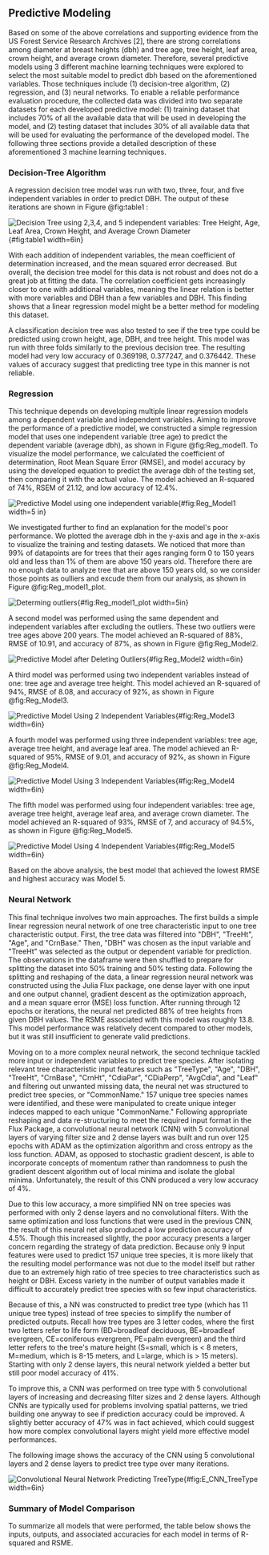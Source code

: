 ## Predictive Modeling

Based on some of the above correlations and supporting evidence from the US Forest Service Research Archives [2], there are strong correlations among diameter at breast heights (dbh) and tree age, tree height, leaf area, crown height, and average crown diameter. 
Therefore, several predictive models using 3 different machine learning techniques were explored to select the most suitable model to predict dbh based on the aforementioned variables. Those techniques include (1) decision-tree algorithm, (2) regression, and (3) neural networks. To enable a reliable performance evaluation procedure, the collected data was divided into two separate datasets for each developed predictive model: (1) training dataset that includes 70% of all the available data that will be used in developing the model, and (2) testing dataset that includes 30% of all available data that will be used for evaluating the performance of the developed model. The following three sections provide a detailed description of these aforementioned 3 machine learning techniques.

### Decision-Tree Algorithm 

A regression decision tree model was run with two, three, four, and five independent variables in order to predict DBH. The output of these iterations are shown in Figure @fig:table1 :


![Decision Tree using 2,3,4, and 5 independent variables: Tree Height, Age, Leaf Area, Crown Height, and Average Crown Diameter](images/table1.png){#fig:table1 width=6in}

With each addition of independent variables, the mean coefficient of determination increased, and the mean squared error decreased. But overall, the decision tree model for this data is not robust and does not do a great job at fitting the data. The correlation coefficient gets increasingly closer to one with additional variables, meaning the linear relation is better with more variables and DBH than a few variables and DBH. This finding shows that a linear regression model might be a better method for modeling this dataset.

A classification decision tree was also tested to see if the tree type could be predicted using crown height, age, DBH, and tree height. This model was run with three folds similarly to the previous decision tree. The resulting model had very low accuracy of 0.369198, 0.377247, and 0.376442. These values of accuracy suggest that predicting tree type in this manner is not reliable.

### Regression

This technique depends on developing multiple linear regression models among a dependent variable and independent variables. Aiming to improve the performance of a predictive model, we constructed a simple regression model that uses one independent variable (tree age) to predict the dependent variable (average dbh), as shown in Figure @fig:Reg_model1. To visualize the model performance, we calculated the coefficient of determination, Root Mean Square Error (RMSE), and model accuracy by using the developed equation to predict the average dbh of the testing set, then comparing it with the actual value. The model achieved an R-squared of 74%, RSEM of 21.12, and low accuracy of 12.4%. 

![Predictive Model using one independent variable](images/Reg_Model1.png){#fig:Reg_Model1 width=5 in}

We investigated further to find an explanation for the model's poor performance. We plotted the average dbh in the y-axis and age in the x-axis to visualize the training and testing datasets. We noticed that more than 99% of datapoints are for trees that their ages ranging form 0 to 150 years old and less than 1% of them are above 150 years old. Therefore there are no enough data to analyze tree that are above 150 years old, so we consider those points as oulliers and excude them from our analysis, as shown in Figure @fig:Reg_model1_plot.

![Determing outliers](images\Reg_model1_plot.png){#fig:Reg_model1_plot width=5in}

A second model was performed using the same dependent and independent variables after excluding the outliers. These two outliers were tree ages above 200 years. The model achieved an R-squared of 88%, RMSE of 10.91, and accuracy of 87%, as shown in Figure @fig:Reg_Model2.

![Predictive Model after Deleting Outliers](images\Reg_Model2.png){#fig:Reg_Model2 width=6in}

A third model was performed using two independent variables instead of one: tree age and average tree height. This model achieved an R-squared of 94%, RMSE of 8.08, and accuracy of 92%, as shown in Figure @fig:Reg_Model3.

![Predictive Model Using 2 Independent Variables](images\Reg_Model3.png){#fig:Reg_Model3 width=6in}

A fourth model was performed using three independent variables: tree age, average tree height, and average leaf area. The model achieved an R-squared of 95%, RMSE of 9.01, and accuracy of 92%, as shown in Figure @fig:Reg_Model4.

![Predictive Model Using 3 Independent Variables](images\Reg_Model4.png){#fig:Reg_Model4 width=6in}

The fifth model was performed using four independent variables: tree age, average tree height, average leaf area, and average crown diameter. The model achieved an R-squared of 93%, RMSE of 7, and accuracy of 94.5%, as shown in Figure @fig:Reg_Model5.

![Predictive Model Using 4 Independent Variables](images\Reg_Model5.png){#fig:Reg_Model5 width=6in}

Based on the above analysis, the best model that achieved the lowest RMSE and highest accuracy was Model 5.


### Neural Network
This final technique involves two main approaches. The first builds a simple linear regression neural network of one tree characteristic input to one tree characteristic output. First, the tree data was filtered into "DBH", "TreeHt", "Age", and "CrnBase." Then, "DBH" was chosen as the input variable and "TreeHt" was selected as the output or dependent variable for prediction. The observations in the dataframe were then shuffled to prepare for splitting the dataset into 50% training and 50% testing data. Following the splitting and reshaping of the data, a linear regression neural network was constructed using the Julia Flux package, one dense layer with one input and one output channel, gradient descent as the optimization approach, and a mean square error (MSE) loss function. After running through 12 epochs or iterations, the neural net predicted 88% of tree heights from given DBH values. The RSME associated with this model was roughly 13.8. This model performance was relatively decent compared to other models, but it was still insufficient to generate valid predictions. 

Moving on to a more complex neural network, the second technique tackled more input or independent variables to predict tree species. After isolating relevant tree characteristic input features such as "TreeType", "Age", "DBH", "TreeHt", "CrnBase", "CrnHt", "CdiaPar", "CDiaPerp", "AvgCdia", and "Leaf" and filtering out unwanted missing data, the neural net was structured to predict tree species, or "CommonName." 157 unique tree species names were identified, and these were manipulated to create unique integer indeces mapped to each unique "CommonName." Following appropriate reshaping and data re-structuring to meet the required input format in the Flux Package, a convolutional neural network (CNN) with 5 convolutional layers of varying filter size and 2 dense layers was built and run over 125 epochs with ADAM as the optimization algorithm and cross entropy as the loss function. ADAM, as opposed to stochastic gradient descent, is able to incorporate concepts of momentum rather than randomness to push the gradient descent algorithm out of local minima and isolate the global minima. Unfortunately, the result of this CNN produced a very low accuracy of 4%.

Due to this low accuracy, a more simplified NN on tree species was performed with only 2 dense layers and no convolutional filters. With the same optimization and loss functions that were used in the previous CNN, the result of this neural net also produced a low prediction accuracy of 4.5%. Though this increased slightly, the poor accuracy presents a larger concern regarding the strategy of data prediction. Because only 9 input features were used to predict 157 unique tree species, it is more likely that the resulting model performance was not due to the model itself but rather due to an extremely high ratio of tree species to tree characteristics such as height or DBH. Excess variety in the number of output variables made it difficult to accurately predict tree species with so few input characteristics.

Because of this, a NN was constructed to predict tree type (which has 11 unique tree types) instead of tree species to simplify the number of predicted outputs. Recall how tree types are 3 letter codes, where the first two letters refer to life form (BD=broadleaf deciduous, BE=broadleaf evergreen, CE=coniferous evergreen, PE=palm evergreen) and the third letter refers to the tree's mature height (S=small, which is < 8 meters, M=medium, which is 8-15 meters, and L=large, which is > 15 meters). Starting  with only 2 dense layers, this neural network yielded a better but still poor model accuracy of 41%.

To improve this, a CNN was performed on tree type with 5 convolutional layers of increasing and decreasing filter sizes and 2 dense layers. Although CNNs are typically used for problems involving spatial patterns, we tried building one anyway to see if prediction accuracy could be improved. A slightly better accuracy of 47% was in fact achieved, which could suggest how more complex convolutional layers might yield more effective model performances.

The following image shows the accuracy of the CNN using 5 convolutional layers and 2 dense layers to predict tree type over many iterations.

![Convolutional Neural Network Predicting TreeType](images/E_CNN_TreeType.png){#fig:E_CNN_TreeType width=6in}


### Summary of Model Comparison
To summarize all models that were performed, the table below shows the inputs, outputs, and associated accuracies for each model in terms of R-squared and RSME.